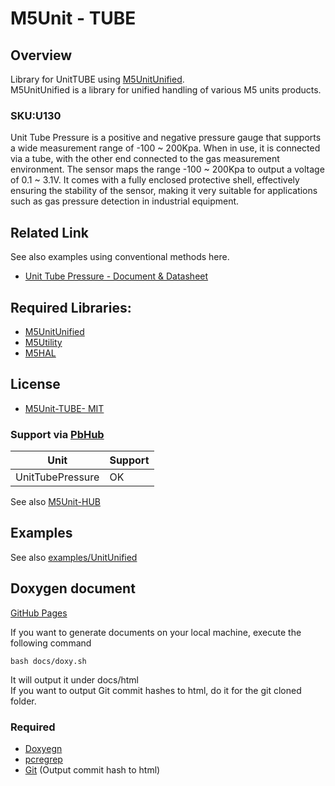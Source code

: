 # M5Unit - TUBE

## Overview

Library for UnitTUBE using [M5UnitUnified](https://github.com/m5stack/M5UnitUnified).  
M5UnitUnified is a library for unified handling of various M5 units products.

### SKU:U130
Unit Tube Pressure is a positive and negative pressure gauge that supports a wide measurement range of -100 ~ 200Kpa. When in use, it is connected via a tube, with the other end connected to the gas measurement environment. The sensor maps the range -100 ~ 200Kpa to output a voltage of 0.1 ~ 3.1V. It comes with a fully enclosed protective shell, effectively ensuring the stability of the sensor, making it very suitable for applications such as gas pressure detection in industrial equipment.

## Related Link
See also examples using conventional methods here.

- [Unit Tube Pressure - Document & Datasheet](https://docs.m5stack.com/en/unit/tube_pressure)

## Required Libraries:

- [M5UnitUnified](https://github.com/m5stack/M5UnitUnified)
- [M5Utility](https://github.com/m5stack/M5Utility)
- [M5HAL](https://github.com/m5stack/M5HAL)

## License

- [M5Unit-TUBE- MIT](LICENSE)


### Support via [PbHub](https://docs.m5stack.com/en/unit/pbhub_1.1)

|Unit|Support|
|---|---|
|UnitTubePressure|OK|

See also [M5Unit-HUB](https://github.com/m5stack/M5Unit-HUB)


## Examples
See also [examples/UnitUnified](examples/UnitUnified)

## Doxygen document
[GitHub Pages](https://m5stack.github.io/M5Unit-HUB/)

If you want to generate documents on your local machine, execute the following command

```
bash docs/doxy.sh
```

It will output it under docs/html  
If you want to output Git commit hashes to html, do it for the git cloned folder.

### Required
- [Doxyegn](https://www.doxygen.nl/)
- [pcregrep](https://formulae.brew.sh/formula/pcre2)
- [Git](https://git-scm.com/) (Output commit hash to html)
